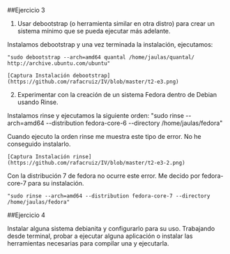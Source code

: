 ##Ejercicio 3

1. Usar debootstrap (o herramienta similar en otra distro) para crear un sistema mínimo que se pueda ejecutar más adelante.

  Instalamos debootstrap y una vez terminada la instalación, ejecutamos:
  
    "sudo debootstrap --arch=amd64 quantal /home/jaulas/quantal/	http://archive.ubuntu.com/ubuntu"
    
    [Captura Instalación debootstrap](https://github.com/rafacruiz/IV/blob/master/t2-e3.png)


2. Experimentar con la creación de un sistema Fedora dentro de Debian usando Rinse.

  Instalamos rinse y ejecutamos la siguiente orden: "sudo rinse --arch=amd64 --distribution fedora-core-6 --directory /home/jaulas/fedora"
  
  Cuando ejecuto la orden rinse me muestra este tipo de error. No he conseguido instalarlo.
  
    [Captura Instalación rinse](https://github.com/rafacruiz/IV/blob/master/t2-e3-2.png)
    
  Con la distribución 7 de fedora no ocurre este error. Me decido por fedora-core-7 para su instalación.
  
    "sudo rinse --arch=amd64 --distribution fedora-core-7 --directory /home/jaulas/fedora"

##Ejercicio 4

Instalar alguna sistema debianita y configurarlo para su uso. Trabajando desde terminal, probar a ejecutar alguna aplicación o instalar las herramientas necesarias para compilar una y ejecutarla.
  
  
